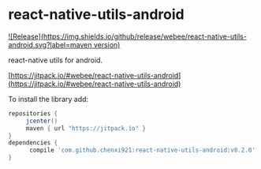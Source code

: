 # react-native-utils-android

[![Release](https://img.shields.io/github/release/webee/react-native-utils-android.svg?label=maven version)](https://jitpack.io/#webee/react-native-utils-android)

react-native utils for android.

[https://jitpack.io/#webee/react-native-utils-android](https://jitpack.io/#webee/react-native-utils-android)

To install the library add:

   ```gradle
   repositories {
        jcenter()
        maven { url "https://jitpack.io" }
   }
   dependencies {
         compile 'com.github.chenxi921:react-native-utils-android:v0.2.0'
   }
   ```
